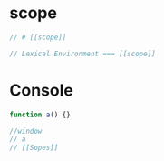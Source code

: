 # scope

```js
// # [[scope]]

// Lexical Environment === [[scope]]
```

# Console

```js
function a() {}

//window
// a
// [[Sopes]]
```
